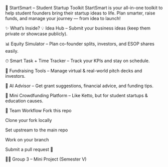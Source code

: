 
🚀 StartSmart – Student Startup Toolkit
StartSmart is your all-in-one toolkit to help student founders bring their startup ideas to life.
Plan smarter, raise funds, and manage your journey — from idea to launch!

✨ What’s Inside?
💡 Idea Hub – Submit your business ideas (keep them private or showcase publicly).

📊 Equity Simulator – Plan co-founder splits, investors, and ESOP shares easily.

⏱ Smart Task + Time Tracker – Track your KPIs and stay on schedule.

💼 Fundraising Tools – Manage virtual & real-world pitch decks and investors.

🤖 AI Advisor – Get grant suggestions, financial advice, and funding tips.

💸 Mini Crowdfunding Platform – Like Ketto, but for student startups & education causes.

👥 Team Workflow
Fork this repo

Clone your fork locally

Set upstream to the main repo

Work on your branch

Submit a pull request 🚀

👨‍💻 Group 3 – Mini Project (Semester V)
